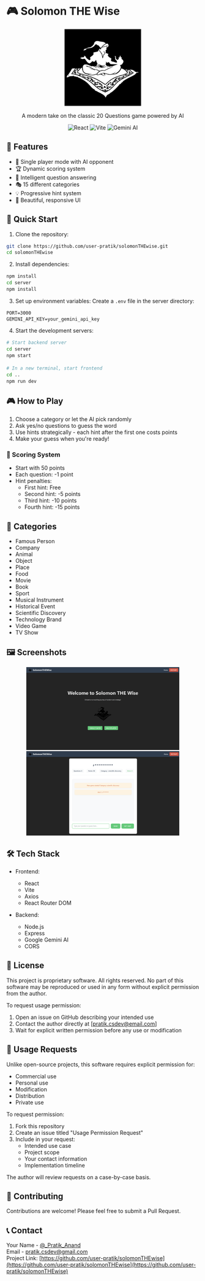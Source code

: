 # 🎮 Solomon THE Wise

<p align="center">
  <img 
    src="screenshots/icon.svg" 
    alt="Solomon THE Wise Logo" 
    width="200" 
    height="200"
    style="filter: invert(1);"
  />
</p>

<p align="center">
  A modern take on the classic 20 Questions game powered by AI
</p>

<p align="center">
  <img src="https://img.shields.io/badge/React-20232A?style=for-the-badge&logo=react&logoColor=61DAFB" alt="React"/>
  <img src="https://img.shields.io/badge/Vite-646CFF?style=for-the-badge&logo=vite&logoColor=white" alt="Vite"/>
  <img src="https://img.shields.io/badge/Google_Gemini-4285F4?style=for-the-badge&logo=google&logoColor=white" alt="Gemini AI"/>
</p>

## 🎯 Features

- 🎲 Single player mode with AI opponent
- 🏆 Dynamic scoring system
- 💭 Intelligent question answering
- 🎭 15 different categories
- 💡 Progressive hint system
- 🎨 Beautiful, responsive UI

## 🚀 Quick Start

1. Clone the repository:
```bash
git clone https://github.com/user-pratik/solomonTHEwise.git
cd solomonTHEwise
```

2. Install dependencies:
```bash
npm install
cd server
npm install
```

3. Set up environment variables:
Create a `.env` file in the server directory:
```env
PORT=3000
GEMINI_API_KEY=your_gemini_api_key
```

4. Start the development servers:
```bash
# Start backend server
cd server
npm start

# In a new terminal, start frontend
cd ..
npm run dev
```

## 🎮 How to Play

1. Choose a category or let the AI pick randomly
2. Ask yes/no questions to guess the word
3. Use hints strategically - each hint after the first one costs points
4. Make your guess when you're ready!

### 📝 Scoring System

- Start with 50 points
- Each question: -1 point
- Hint penalties:
  - First hint: Free
  - Second hint: -5 points
  - Third hint: -10 points
  - Fourth hint: -15 points

## 🎯 Categories

- Famous Person
- Company
- Animal
- Object
- Place
- Food
- Movie
- Book
- Sport
- Musical Instrument
- Historical Event
- Scientific Discovery
- Technology Brand
- Video Game
- TV Show

## 🖼️ Screenshots

<p align="center">
  <img src="screenshots/game-start.png" alt="Game Start" width="400"/>
  <img src="screenshots/gameplay.png" alt="Gameplay" width="400"/>
</p>

## 🛠️ Tech Stack

- Frontend:
  - React
  - Vite
  - Axios
  - React Router DOM

- Backend:
  - Node.js
  - Express
  - Google Gemini AI
  - CORS

## 📝 License

This project is proprietary software. All rights reserved.
No part of this software may be reproduced or used in any form without explicit permission from the author.

To request usage permission:
1. Open an issue on GitHub describing your intended use
2. Contact the author directly at [pratik.csdev@email.com]
3. Wait for explicit written permission before any use or modification

## 🤝 Usage Requests

Unlike open-source projects, this software requires explicit permission for:
- Commercial use
- Personal use
- Modification
- Distribution
- Private use

To request permission:
1. Fork this repository
2. Create an issue titled "Usage Permission Request"
3. Include in your request:
   - Intended use case
   - Project scope
   - Your contact information
   - Implementation timeline

The author will review requests on a case-by-case basis.

## 🤝 Contributing

Contributions are welcome! Please feel free to submit a Pull Request.

## 📞 Contact

Your Name - [@_Pratik_Anand](https://twitter.com/_Pratik_Anand)<br />
Email - pratik.csdev@gmail.com<br />
Project Link: [https://github.com/user-pratik/solomonTHEwise](https://github.com/user-pratik/solomonTHEwise](https://github.com/user-pratik/solomonTHEwise)
